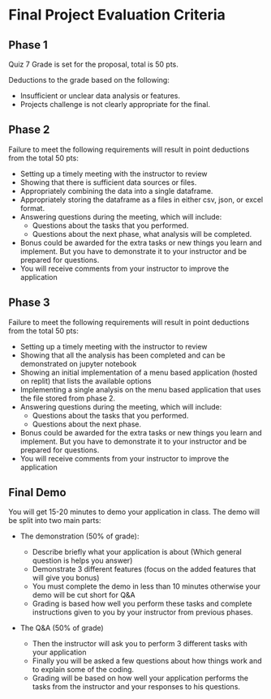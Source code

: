 # Final Project Evaluation Criteria

## Phase 1

Quiz 7 Grade is set for the proposal, total is 50 pts.

Deductions to the grade based on the following:

- Insufficient or unclear data analysis or features.
- Projects challenge is not clearly appropriate for the final.

## Phase 2

Failure to meet the following requirements will result in point deductions from the total 50 pts:

- Setting up a timely meeting with the instructor to review
- Showing that there is sufficient data sources or files.
- Appropriately combining the data into a single dataframe.
- Appropriately storing the dataframe as a files in either csv, json, or excel format.
- Answering questions during the meeting, which will include:
    - Questions about the tasks that you performed.
    - Questions about the next phase, what analysis will be completed.
- Bonus could be awarded for the extra tasks or new things you learn and implement. But you have to demonstrate it to your instructor and be prepared for questions.
- You will receive comments from your instructor to improve the application

## Phase 3

Failure to meet the following requirements will result in point deductions from the total 50 pts:

- Setting up a timely meeting with the instructor to review
- Showing that all the analysis has been completed and can be demonstrated on jupyter notebook
- Showing an initial implementation of a menu based application (hosted on replit) that lists the available options
- Implementing a single analysis on the menu based application that uses the file stored from phase 2.
- Answering questions during the meeting, which will include:
    - Questions about the tasks that you performed.
    - Questions about the next phase.
- Bonus could be awarded for the extra tasks or new things you learn and implement. But you have to demonstrate it to your instructor and be prepared for questions.
- You will receive comments from your instructor to improve the application

## Final Demo

You will get 15-20 minutes to demo your application in class. The demo will be split into two main parts:
- The demonstration (50% of grade):
    
    - Describe briefly what your application is about (Which general question is helps you answer)
    - Demonstrate 3 different features (focus on the added features that will give you bonus)
    - You must complete the demo in less than 10 minutes otherwise your demo will be cut short for Q&A
    - Grading is based how well you perform these tasks and complete instructions given to you by your instructor from previous phases. 

- The Q&A (50% of grade)
    
    - Then the instructor will ask you to perform 3 different tasks with your application
    - Finally you will be asked a few questions about how things work and to explain some of the coding.
    - Grading will be based on how well your application performs the tasks from the instructor and your responses to his questions.

